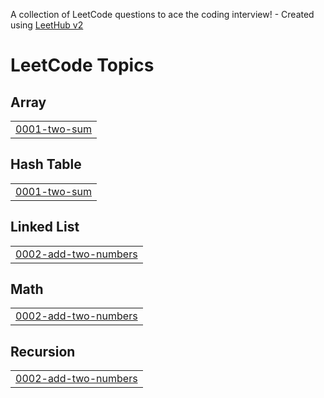 A collection of LeetCode questions to ace the coding interview! - Created using [LeetHub v2](https://github.com/arunbhardwaj/LeetHub-2.0)
<!---LeetCode Topics Start-->
# LeetCode Topics
## Array
|  |
| ------- |
| [0001-two-sum](https://github.com/kshly/Leetcode-Problems-Solutions/tree/master/0001-two-sum) |
## Hash Table
|  |
| ------- |
| [0001-two-sum](https://github.com/kshly/Leetcode-Problems-Solutions/tree/master/0001-two-sum) |
## Linked List
|  |
| ------- |
| [0002-add-two-numbers](https://github.com/kshly/Leetcode-Problems-Solutions/tree/master/0002-add-two-numbers) |
## Math
|  |
| ------- |
| [0002-add-two-numbers](https://github.com/kshly/Leetcode-Problems-Solutions/tree/master/0002-add-two-numbers) |
## Recursion
|  |
| ------- |
| [0002-add-two-numbers](https://github.com/kshly/Leetcode-Problems-Solutions/tree/master/0002-add-two-numbers) |
<!---LeetCode Topics End-->